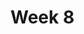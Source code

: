 <!-- .slide: data-background="./Images/header.svg" data-background-repeat="none" data-background-size="40% 40%" data-background-position="center 10%" class="header" -->
# Week 8
<!-- 
## [**Slides**](https://shelleyhoover.github.io/UPP4652022/Slides/week8.html)

## Assignment

[Course Review (in class)](https://help.uillinois.edu/TDClient/37/uic/KB/ArticleDet?ID=2243)

# Thanks for a great class, everyone! Enjoy the rest of your summer!
 -->